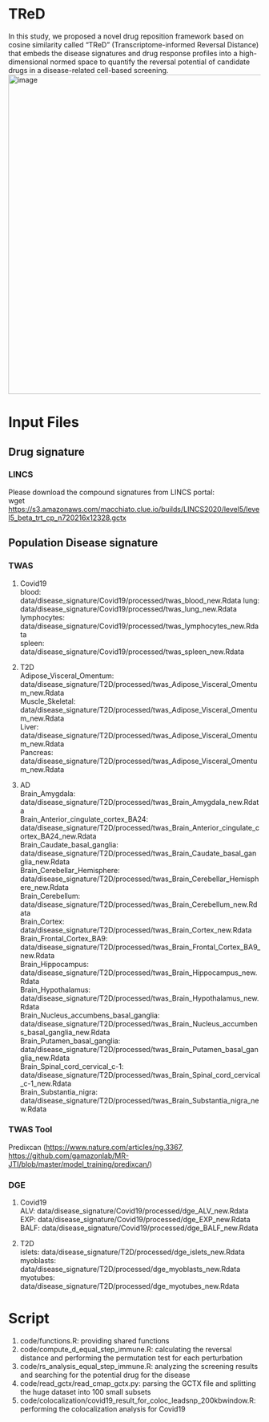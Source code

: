 
# TReD
In this study, we proposed a novel drug reposition framework based on cosine similarity called “TReD” (Transcriptome-informed Reversal Distance) that embeds the disease signatures and drug response profiles into a high-dimensional normed space to quantify the reversal potential of candidate drugs in a disease-related cell-based screening.  
<img width="662" height="637" alt="image" src="https://github.com/user-attachments/assets/b8aee8df-2e52-4a3f-aec1-1e65007f6216" />


# Input Files
## Drug signature
### LINCS
Please download the compound signatures from LINCS portal:  
wget https://s3.amazonaws.com/macchiato.clue.io/builds/LINCS2020/level5/level5_beta_trt_cp_n720216x12328.gctx  

## Population Disease signature
### TWAS
1. Covid19  
blood: data/disease_signature/Covid19/processed/twas_blood_new.Rdata
lung: data/disease_signature/Covid19/processed/twas_lung_new.Rdata  
lymphocytes: data/disease_signature/Covid19/processed/twas_lymphocytes_new.Rdata  
spleen: data/disease_signature/Covid19/processed/twas_spleen_new.Rdata

2. T2D  
Adipose_Visceral_Omentum: data/disease_signature/T2D/processed/twas_Adipose_Visceral_Omentum_new.Rdata  
Muscle_Skeletal: data/disease_signature/T2D/processed/twas_Adipose_Visceral_Omentum_new.Rdata  
Liver: data/disease_signature/T2D/processed/twas_Adipose_Visceral_Omentum_new.Rdata  
Pancreas: data/disease_signature/T2D/processed/twas_Adipose_Visceral_Omentum_new.Rdata  

3. AD  
Brain_Amygdala: data/disease_signature/T2D/processed/twas_Brain_Amygdala_new.Rdata  
Brain_Anterior_cingulate_cortex_BA24: data/disease_signature/T2D/processed/twas_Brain_Anterior_cingulate_cortex_BA24_new.Rdata  
Brain_Caudate_basal_ganglia: data/disease_signature/T2D/processed/twas_Brain_Caudate_basal_ganglia_new.Rdata  
Brain_Cerebellar_Hemisphere: data/disease_signature/T2D/processed/twas_Brain_Cerebellar_Hemisphere_new.Rdata  
Brain_Cerebellum: data/disease_signature/T2D/processed/twas_Brain_Cerebellum_new.Rdata  
Brain_Cortex: data/disease_signature/T2D/processed/twas_Brain_Cortex_new.Rdata  
Brain_Frontal_Cortex_BA9: data/disease_signature/T2D/processed/twas_Brain_Frontal_Cortex_BA9_new.Rdata  
Brain_Hippocampus: data/disease_signature/T2D/processed/twas_Brain_Hippocampus_new.Rdata  
Brain_Hypothalamus: data/disease_signature/T2D/processed/twas_Brain_Hypothalamus_new.Rdata  
Brain_Nucleus_accumbens_basal_ganglia: data/disease_signature/T2D/processed/twas_Brain_Nucleus_accumbens_basal_ganglia_new.Rdata  
Brain_Putamen_basal_ganglia: data/disease_signature/T2D/processed/twas_Brain_Putamen_basal_ganglia_new.Rdata  
Brain_Spinal_cord_cervical_c-1: data/disease_signature/T2D/processed/twas_Brain_Spinal_cord_cervical_c-1_new.Rdata  
Brain_Substantia_nigra: data/disease_signature/T2D/processed/twas_Brain_Substantia_nigra_new.Rdata  

### TWAS Tool
Predixcan (https://www.nature.com/articles/ng.3367, https://github.com/gamazonlab/MR-JTI/blob/master/model_training/predixcan/)

### DGE
1. Covid19  
ALV: data/disease_signature/Covid19/processed/dge_ALV_new.Rdata  
EXP: data/disease_signature/Covid19/processed/dge_EXP_new.Rdata  
BALF: data/disease_signature/Covid19/processed/dge_BALF_new.Rdata

2. T2D  
islets: data/disease_signature/T2D/processed/dge_islets_new.Rdata  
myoblasts: data/disease_signature/T2D/processed/dge_myoblasts_new.Rdata  
myotubes: data/disease_signature/T2D/processed/dge_myotubes_new.Rdata  

# Script
1. code/functions.R: providing shared functions
2. code/compute_d_equal_step_immune.R: calculating the reversal distance and performing the permutation test for each perturbation
3. code/rs_analysis_equal_step_immune.R: analyzing the screening results and searching for the potential drug for the disease
4. code/read_gctx/read_cmap_gctx.py: parsing the GCTX file and splitting the huge dataset into 100 small subsets
5. code/colocalization/covid19_result_for_coloc_leadsnp_200kbwindow.R: performing the colocalization analysis for Covid19



